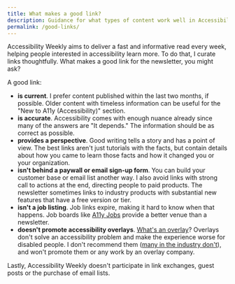 ```yaml
---
title: What makes a good link?
description: Guidance for what types of content work well in Accessibility Weekly.
permalink: /good-links/
---
```


Accessibility Weekly aims to deliver a fast and informative read every week, helping people interested in accessibility learn more. To do that, I curate links thoughtfully. What makes a good link for the newsletter, you might ask?

A good link:

- **is current**. I prefer content published within the last two months, if possible. Older content with timeless information can be useful for the "New to A11y (Accessibility)" section.
- **is accurate**. Accessibility comes with enough nuance already since many of the answers are "It depends." The information should be as correct as possible.
- **provides a perspective**. Good writing tells a story and has a point of view. The best links aren't just tutorials with the facts, but contain details about how you came to learn those facts and how it changed you or your organization.
- **isn't behind a paywall or email sign-up form**. You can build your customer base or email list another way. I also avoid links with strong call to actions at the end, directing people to paid products. The newsletter sometimes links to industry products with substantial new features that have a free version or tier.
- **isn't a job listing**. Job links expire, making it hard to know when that happens. Job boards like [A11y Jobs](https://www.a11yjobs.com) provide a better venue than a newsletter.
- **doesn't promote accessibility overlays**. [What's an overlay](https://overlayfactsheet.com/#what-is-a-web-accessibility-overlay)? Overlays don't solve an accessibility problem and make the experience worse for disabled people. I don't recommend them ([many in the industry don't](https://shouldiuseanaccessibilityoverlay.com)), and won't promote them or any work by an overlay company.

Lastly, Accessibility Weekly doesn't participate in link exchanges, guest posts or the purchase of email lists.
